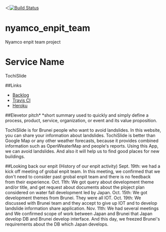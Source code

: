＜[![Build Status](https://travis-ci.org/nyamco-enpit/TochiSlide.svg?branch=master)](https://travis-ci.org/nyamco-enpit/TochiSlide)

# nyamco_enpit_team
Nyamco enpit team project

# Service Name
TochiSlide

##Links
- [Backlog](https://trello.com/b/8wf5MqEp/aiit-enpit-2016-nyamco)
- [Travis CI](https://travis-ci.org/nyamco-enpit/TochiSlide)
- [Heroku](https://polar-taiga-41162.herokuapp.com/tochi_slide/index)

##Elevetor pitch*
 *short summary used to quickly and simply define a process, product, service, organization, or event and its value proposition.
 
TochiSlide is for Brunei people who want to avoid landslides.
In this website, you can share your information about landslides. 
TochiSlide is better than Google Map or any other weather forecasts,
because it provides combined information such as OpenWeaterMap and people's reports. 
Using this App, we can avoid landslides. And also it will help us to find good places for new buildings.


##Looking back our enpit (History of our enpit activity)
Sept. 19th: we had a kick off meeting of grobal enpit team. In this meeting, we confirmed that we don't need to consider past grobal enpit team and there is no feedback from their experience.
Oct. 11th: We got query about development theme and/or title, and get request about documents about the ploject plan considered on water fall development led by Japan.
Oct. 15th: We got development themes from Brunei. They were all IOT. 
Oct. 19th: We discussed with Brunei team and they accept to give up IOT and to develop landslide information share application.
Nov. 11th: We had several meetings and We confirmed scope of work between Japan and Brunei that Japan develop DB and Brunei develop interface. And this day, we freezed Brunei's requirements about the DB which Japan develops.

